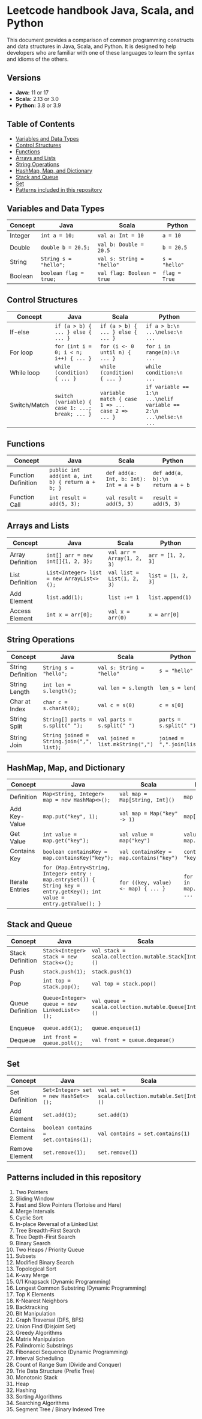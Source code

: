 # Leetcode handbook Java, Scala, and Python

This document provides a comparison of common programming constructs and data structures in Java, Scala, and Python. It is designed to help developers who are familiar with one of these languages to learn the syntax and idioms of the others.

## Versions

- **Java:** 11 or 17
- **Scala:** 2.13 or 3.0
- **Python:** 3.8 or 3.9

## Table of Contents

- [Variables and Data Types](#variables-and-data-types)
- [Control Structures](#control-structures)
- [Functions](#functions)
- [Arrays and Lists](#arrays-and-lists)
- [String Operations](#string-operations)
- [HashMap, Map, and Dictionary](#hashmap-map-and-dictionary)
- [Stack and Queue](#stack-and-queue)
- [Set](#set)
- [Patterns included in this repository](#Patterns-included-in-this-repository)

## Variables and Data Types

| Concept           | Java                                      | Scala                          | Python           |
|-------------------|-------------------------------------------|-------------------------------|------------------|
| Integer           | `int a = 10;`                             | `val a: Int = 10`             | `a = 10`         |
| Double            | `double b = 20.5;`                        | `val b: Double = 20.5`        | `b = 20.5`       |
| String            | `String s = "hello";`                     | `val s: String = "hello"`     | `s = "hello"`    |
| Boolean           | `boolean flag = true;`                    | `val flag: Boolean = true`    | `flag = True`    |

## Control Structures

| Concept            | Java                                                               | Scala                                                               | Python                     |
|--------------------|--------------------------------------------------------------------|---------------------------------------------------------------------|----------------------------|
| If-else            | `if (a > b) { ... } else { ... }`                                  | `if (a > b) { ... } else { ... }`                                   | `if a > b:\n    ...\nelse:\n    ...` |
| For loop           | `for (int i = 0; i < n; i++) { ... }`                              | `for (i <- 0 until n) { ... }`                                      | `for i in range(n):\n    ...`        |
| While loop         | `while (condition) { ... }`                                        | `while (condition) { ... }`                                         | `while condition:\n    ...`          |
| Switch/Match       | `switch (variable) { case 1: ...; break; ... }`                    | `variable match { case 1 => ... case 2 => ... }`                    | `if variable == 1:\n    ...\nelif variable == 2:\n    ...\nelse:\n    ...` |

## Functions

| Concept             | Java                                                   | Scala                                          | Python                    |
|---------------------|--------------------------------------------------------|-----------------------------------------------|---------------------------|
| Function Definition | `public int add(int a, int b) { return a + b; }`       | `def add(a: Int, b: Int): Int = a + b`        | `def add(a, b):\n    return a + b` |
| Function Call       | `int result = add(5, 3);`                              | `val result = add(5, 3)`                      | `result = add(5, 3)`              |

## Arrays and Lists

| Concept             | Java                                                   | Scala                                          | Python                    |
|---------------------|--------------------------------------------------------|-----------------------------------------------|---------------------------|
| Array Definition    | `int[] arr = new int[]{1, 2, 3};`                      | `val arr = Array(1, 2, 3)`                    | `arr = [1, 2, 3]`         |
| List Definition     | `List<Integer> list = new ArrayList<>();`              | `val list = List(1, 2, 3)`                    | `list = [1, 2, 3]`        |
| Add Element         | `list.add(1);`                                         | `list :+= 1`                                  | `list.append(1)`          |
| Access Element      | `int x = arr[0];`                                      | `val x = arr(0)`                              | `x = arr[0]`              |

## String Operations

| Concept            | Java                                | Scala                              | Python                      |
|--------------------|-------------------------------------|------------------------------------|-----------------------------|
| String Definition  | `String s = "hello";`               | `val s: String = "hello"`          | `s = "hello"`               |
| String Length      | `int len = s.length();`             | `val len = s.length`               | `len_s = len(s)`            |
| Char at Index      | `char c = s.charAt(0);`             | `val c = s(0)`                     | `c = s[0]`                  |
| String Split       | `String[] parts = s.split(" ");`    | `val parts = s.split(" ")`         | `parts = s.split(" ")`      |
| String Join        | `String joined = String.join(",", list);` | `val joined = list.mkString(",")`    | `joined = ",".join(list)`   |

## HashMap, Map, and Dictionary

| Concept             | Java                                                   | Scala                                          | Python                    |
|---------------------|--------------------------------------------------------|-----------------------------------------------|---------------------------|
| Definition          | `Map<String, Integer> map = new HashMap<>();`          | `val map = Map[String, Int]()`                | `map = {}`                |
| Add Key-Value       | `map.put("key", 1);`                                   | `val map = Map("key" -> 1)`                   | `map["key"] = 1`          |
| Get Value           | `int value = map.get("key");`                          | `val value = map("key")`                      | `value = map.get("key")`  |
| Contains Key        | `boolean containsKey = map.containsKey("key");`        | `val containsKey = map.contains("key")`       | `contains_key = "key" in map` |
| Iterate Entries     | `for (Map.Entry<String, Integer> entry : map.entrySet()) { String key = entry.getKey(); int value = entry.getValue(); }` | `for ((key, value) <- map) { ... }`  | `for key, value in map.items():\n    ...` |

## Stack and Queue

| Concept             | Java                                                   | Scala                                          | Python                    |
|---------------------|--------------------------------------------------------|-----------------------------------------------|---------------------------|
| Stack Definition    | `Stack<Integer> stack = new Stack<>();`                | `val stack = scala.collection.mutable.Stack[Int]()` | `stack = []`               |
| Push                | `stack.push(1);`                                       | `stack.push(1)`                                | `stack.append(1)`          |
| Pop                 | `int top = stack.pop();`                               | `val top = stack.pop()`                        | `top = stack.pop()`        |
| Queue Definition    | `Queue<Integer> queue = new LinkedList<>();`           | `val queue = scala.collection.mutable.Queue[Int]()` | `from collections import deque\nqueue = deque()` |
| Enqueue             | `queue.add(1);`                                        | `queue.enqueue(1)`                             | `queue.append(1)`          |
| Dequeue             | `int front = queue.poll();`                            | `val front = queue.dequeue()`                  | `front = queue.popleft()`  |

## Set

| Concept             | Java                                                   | Scala                                          | Python                    |
|---------------------|--------------------------------------------------------|-----------------------------------------------|---------------------------|
| Set Definition      | `Set<Integer> set = new HashSet<>();`                  | `val set = scala.collection.mutable.Set[Int]()` | `set = set()`              |
| Add Element         | `set.add(1);`                                          | `set.add(1)`                                   | `set.add(1)`              |
| Contains Element    | `boolean contains = set.contains(1);`                  | `val contains = set.contains(1)`               | `contains = 1 in set`     |
| Remove Element      | `set.remove(1);`                                       | `set.remove(1)`                                | `set.remove(1)`           |



## Patterns included in this repository

1. Two Pointers
2. Sliding Window
3. Fast and Slow Pointers (Tortoise and Hare)
4. Merge Intervals
5. Cyclic Sort
6. In-place Reversal of a Linked List
7. Tree Breadth-First Search
8. Tree Depth-First Search
9. Binary Search
10. Two Heaps / Priority Queue
11. Subsets
12. Modified Binary Search
13. Topological Sort
14. K-way Merge
15. 0/1 Knapsack (Dynamic Programming)
16. Longest Common Substring (Dynamic Programming)
17. Top K Elements
18. K-Nearest Neighbors
19. Backtracking
20. Bit Manipulation
21. Graph Traversal (DFS, BFS)
22. Union Find (Disjoint Set)
23. Greedy Algorithms
24. Matrix Manipulation
25. Palindromic Substrings
26. Fibonacci Sequence (Dynamic Programming)
27. Interval Scheduling
28. Count of Range Sum (Divide and Conquer)
29. Trie Data Structure (Prefix Tree)
30. Monotonic Stack
31. Heap 
32. Hashing
33. Sorting Algorithms
34. Searching Algorithms
35. Segment Tree / Binary Indexed Tree

